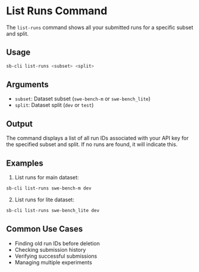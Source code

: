 # List Runs Command

The `list-runs` command shows all your submitted runs for a specific subset and split.

## Usage

```bash
sb-cli list-runs <subset> <split>
```

## Arguments

- `subset`: Dataset subset (`swe-bench-m` or `swe-bench_lite`)
- `split`: Dataset split (`dev` or `test`)

## Output

The command displays a list of all run IDs associated with your API key for the specified subset and split. If no runs are found, it will indicate this.

## Examples

1. List runs for main dataset:
```bash
sb-cli list-runs swe-bench-m dev
```

2. List runs for lite dataset:
```bash
sb-cli list-runs swe-bench_lite dev
```

## Common Use Cases

- Finding old run IDs before deletion
- Checking submission history
- Verifying successful submissions
- Managing multiple experiments
